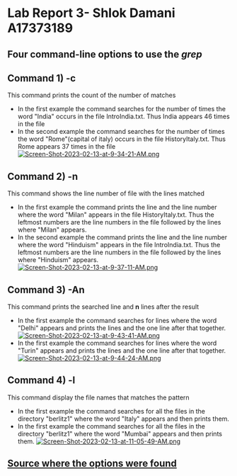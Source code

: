 # Lab Report 3- Shlok Damani A17373189 #
## Four command-line options to use the _grep_ ##
## Command 1) **-c** 
This command prints the count of the number of matches
- In the first example the command searches for the number of times the word "India" occurs in the file IntroIndia.txt. Thus India appears 46 times in the file
- In the second example the command searches for the number of times the word "Rome"(capital of italy) occurs in the file HistoryItaly.txt. Thus Rome appears 37 times in the file
[![Screen-Shot-2023-02-13-at-9-34-21-AM.png](https://i.postimg.cc/SQw6Btyj/Screen-Shot-2023-02-13-at-9-34-21-AM.png)](https://postimg.cc/t7NnPknH)

## Command 2) **-n** 
This command shows the line number of file with the lines matched
- In the first example the command prints the line and the line number where the word "Milan" appears in the file HistoryItaly.txt. Thus the leftmost numbers are the line numbers in the file followed by the lines where "Milan" appears.
- In the second example the command prints the line and the line number where the word "Hinduism" appears in the file IntroIndia.txt. Thus the leftmost numbers are the line numbers in the file followed by the lines where "Hinduism" appears.
[![Screen-Shot-2023-02-13-at-9-37-11-AM.png](https://i.postimg.cc/wMh182Vs/Screen-Shot-2023-02-13-at-9-37-11-AM.png)](https://postimg.cc/GTmLvk6c)

## Command 3) **-An** 
This command prints the searched line and **n** lines after the result
- In the first example the command searches for lines where the word "Delhi" appears and prints the lines and the one line after that together.
[![Screen-Shot-2023-02-13-at-9-43-41-AM.png](https://i.postimg.cc/dtxbcFhr/Screen-Shot-2023-02-13-at-9-43-41-AM.png)](https://postimg.cc/gn3S3fq2)
- In the first example the command searches for lines where the word "Turin" appears and prints the lines and the one line after that together.
[![Screen-Shot-2023-02-13-at-9-44-24-AM.png](https://i.postimg.cc/gj0T1tdg/Screen-Shot-2023-02-13-at-9-44-24-AM.png)](https://postimg.cc/JD9xkqsX)

## Command 4) **-l** 
This command display the file names that matches the pattern
- In the first example the command searches for all the files in the directory "berlitz1" where the word "Italy" appears and then prints them.
- In the first example the command searches for all the files in the directory "berlitz1" where the word "Mumbai" appears and then prints them.
[![Screen-Shot-2023-02-13-at-11-05-49-AM.png](https://i.postimg.cc/SRWfTWYg/Screen-Shot-2023-02-13-at-11-05-49-AM.png)](https://postimg.cc/4HxcnH5c)


## [Source where the options were found](https://www.geeksforgeeks.org/grep-command-in-unixlinux/)

